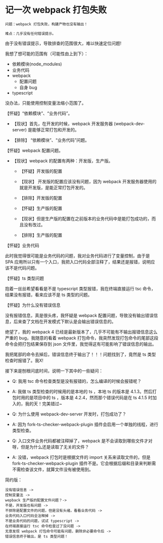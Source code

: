 # 记一次 webpack 打包失败

``` text
问题：webpack 打包失败，构建产物也没有输出！

难点：几乎没有任何错误提示。
```

由于没有错误提示，导致排查的范围很大，难以快速定位问题!

我想了想可能的范围有（可能性由上到下）：

- 依赖模块(node_modules)
- 业务代码
- webpack
  - 配置问题
  - 自身 bug
- typescript

没办法，只能使用控制变量法缩小范围了。

【怀疑】“依赖模块”、“业务代码”。

- 【现状】首先，在开发的时候，webpack 开发服务器 (webpack-dev-server) 是能够正常打包和开发的。

- 【排除】 “依赖模块”、“业务代码”问题。

【怀疑】webpack 配置问题。

- 【现状】webpack 的配置有两种：开发版，生产版。

  - 【怀疑】开发版的配置
  - 【现状】 开发版的配置应该没有问题，因为 webpack 开发服务器使用的就是开发版，是能正常打包开发的。
  - 【排除】开发版的配置

  - 【怀疑】生产版的配置
  - 【现状】但是生产版的配置在之前版本的业务代码中是能打包成功的，而且没有改过。
  - 【排除】生产版的配置

【怀疑】业务代码

此时我觉得很可能是业务代码的问题，我对业务代码进行了变量控制，由于是 SPA 应用所以只有一个入口，我把入口代码全部注释了，结果还是报错，说明应该不是代码问题。

<!-- 此时我很无助，要是赶时间的话，我可以忽略报错，因为构建产物是可以正常输出的。
但是时间充裕，我非常想搞定这个问题。 -->

【怀疑】ts 类型问题

抱着一丝丝希望看看是不是 typescript 类型报错，我在终端直接运行 tsc 命令，结果没有报错，看来应该不是 ts 类型的问题。

【怀疑】为什么没有错误信息

没有报错信息，真是很头疼，我怀疑是 webpack 配置问题，导致没有输出错误信息，后来查了文档在开发模式下默认是会输出错误信息的。

绝望了，我的 webpack 4 已经是最新版本了，几乎不可能有不输出报错信息这么严重的 bug，我随意的看着 webpack 打包命令，我突然发现打包命令的尾部这段命令会把打包结果保存到 json 文件里，我觉得这有可能影响了错误信息的输出。

我把尾部的命令去掉后，错误信息终于输出了！！！问题找到了，竟然是 ts 类型检查时报错了。我X!

接下来是刨根问底时间，说明一下其中的一些疑问：

- Q: 我用 tsc 命令检查类型是没有报错的，怎么编译的时候会报错呢？
- A: 我做 ts 类型检查的时候用的是本地的 ts ，本地 ts 的版本是 4.1.3。然后打包时用的是项目中的 ts ，版本是 4.2.4，然而那个错误代码是在 ts 4.1.5 时加入的，我的天！完美错过~

- Q: 为什么使用 webpack-dev-server 开发时，打包成功了？
- A: 因为 fork-ts-checker-webpack-plugin 插件会启用一个单独的线程，进行类型检查。

- Q: 入口文件业务代码都被注释掉了，webpack 是不会读取到哪些文件才对呀，但是为什么还是读取了无关的文件？
- A: 没错，webpack 打包时是根据文件的 import 关系来读取文件的，但是 fork-ts-checker-webpack-plugin 插件不是。它会根据后缀和目录来判断需不需检查该文件，就算文件没有被使用到。

简约版：

``` text
没有错误信息 ->
控制变量法 ->
wepback 生产版的配置文件问题？->
不是，开发版也有问题 ->
不排除是配置文件的问题，但是没有头绪，看看业务代码 ->
业务代码入口代码全注释掉 ->
不是业务代码的问题，试试 typescript ->
在终端直接运行 tsc 命令检查过了没问题 ->
无意发现 webpack 打包命令可能有问题，删除非必要命令后 ->
错误信息终于输出，是 ts 类型问题！
```
